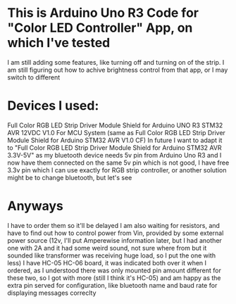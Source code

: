 # This is Arduino Uno R3 Code for "Color LED Controller" App, on which I've tested
I am still adding some features, like turning off and turning on of the strip.
I am still figuring out how to achive brightness control from that app, or I may switch to different

# Devices I used:
Full Color RGB LED Strip Driver Module Shield for Arduino UNO R3 STM32 AVR 12VDC V1.0 For MCU System (same as Full Color RGB LED Strip Driver Module Shield for Arduino STM32 AVR V1.0 CF)
In future I want to adapt it to "Full Color RGB LED Strip Driver Module Shield for Arduino STM32 AVR 3.3V-5V" as my bluetooth device needs 5v pin from Arduino Uno R3 and I now have them connected on the same 5v pin which is not good, I have free 3.3v pin which I can use exactly for RGB strip controller, or another solution might be to change bluetooth, but let's see

# Anyways
I have to order them so it'll be delayed
I am also waiting for resistors, and have to find out how to control power from Vin, provided by some external power source (12v, I'll put Amperewise information later, but I had another one with 2A and it had some weird sound, not sure where from but it sounded like transformer was receiving huge load, so I put the one with less)
I have HC-05 HC-06 board, it was indicated both over it when I ordered, as I understood there was only mounted pin amount different for these two, so I got with more (still I think it's HC-05) and am happy as the extra pin served for configuration, like bluetooth name and baud rate for displaying messages correclty
